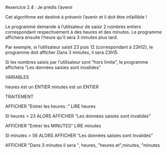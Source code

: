 #exercice 2.4 : Je prédis l’avenir

Cet algorithme est destiné à prévenir l’avenir et il doit être infaillible !

Le programme demande à l’utilisateur de saisir 2 nombres entiers correspondant respectivement à des heures et des minutes. Le programme affichera ensuite l’heure qu’il sera 3 minutes plus tard.

Par exemple, si l’utilisateur saisit 23 puis 12 (correspondant à 23h12), le programme doit afficher Dans 3 minutes, il sera 23h15.

Si les nombres saisis par l’utilisateur sont “hors limite”, le programme affichera “Les données saisies sont invalides”

VARIABLES

heures est un ENTIER
minutes est un ENTIER

TRAITEMENT

AFFICHER "Entrer les heures :"
LIRE heures

SI heures > 23
ALORS
AFFICHER “Les données saisies sont invalides”

AFFICHER "Entrer les MINUTES"
LIRE minutes

SI minutes > 56
ALORS
AFFICHER “Les données saisies sont invalides”

AFFICHER "Dans 3 minutes il sera ", heures, "heures et",minutes, "minutes

